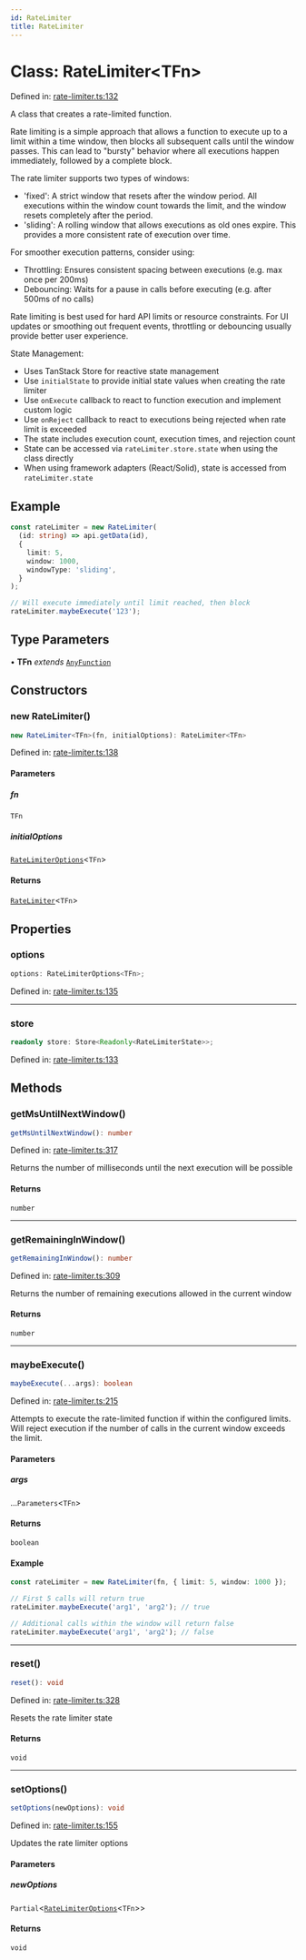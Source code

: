 ```yaml
---
id: RateLimiter
title: RateLimiter
---
```


<!-- DO NOT EDIT: this page is autogenerated from the type comments -->

# Class: RateLimiter\<TFn\>

Defined in: [rate-limiter.ts:132](https://github.com/TanStack/pacer/blob/main/packages/pacer/src/rate-limiter.ts#L132)

A class that creates a rate-limited function.

Rate limiting is a simple approach that allows a function to execute up to a limit within a time window,
then blocks all subsequent calls until the window passes. This can lead to "bursty" behavior where
all executions happen immediately, followed by a complete block.

The rate limiter supports two types of windows:
- 'fixed': A strict window that resets after the window period. All executions within the window count
  towards the limit, and the window resets completely after the period.
- 'sliding': A rolling window that allows executions as old ones expire. This provides a more
  consistent rate of execution over time.

For smoother execution patterns, consider using:
- Throttling: Ensures consistent spacing between executions (e.g. max once per 200ms)
- Debouncing: Waits for a pause in calls before executing (e.g. after 500ms of no calls)

Rate limiting is best used for hard API limits or resource constraints. For UI updates or
smoothing out frequent events, throttling or debouncing usually provide better user experience.

State Management:
- Uses TanStack Store for reactive state management
- Use `initialState` to provide initial state values when creating the rate limiter
- Use `onExecute` callback to react to function execution and implement custom logic
- Use `onReject` callback to react to executions being rejected when rate limit is exceeded
- The state includes execution count, execution times, and rejection count
- State can be accessed via `rateLimiter.store.state` when using the class directly
- When using framework adapters (React/Solid), state is accessed from `rateLimiter.state`

## Example

```ts
const rateLimiter = new RateLimiter(
  (id: string) => api.getData(id),
  {
    limit: 5,
    window: 1000,
    windowType: 'sliding',
  }
);

// Will execute immediately until limit reached, then block
rateLimiter.maybeExecute('123');
```

## Type Parameters

• **TFn** *extends* [`AnyFunction`](../../type-aliases/anyfunction.md)

## Constructors

### new RateLimiter()

```ts
new RateLimiter<TFn>(fn, initialOptions): RateLimiter<TFn>
```

Defined in: [rate-limiter.ts:138](https://github.com/TanStack/pacer/blob/main/packages/pacer/src/rate-limiter.ts#L138)

#### Parameters

##### fn

`TFn`

##### initialOptions

[`RateLimiterOptions`](../../interfaces/ratelimiteroptions.md)\<`TFn`\>

#### Returns

[`RateLimiter`](../ratelimiter.md)\<`TFn`\>

## Properties

### options

```ts
options: RateLimiterOptions<TFn>;
```

Defined in: [rate-limiter.ts:135](https://github.com/TanStack/pacer/blob/main/packages/pacer/src/rate-limiter.ts#L135)

***

### store

```ts
readonly store: Store<Readonly<RateLimiterState>>;
```

Defined in: [rate-limiter.ts:133](https://github.com/TanStack/pacer/blob/main/packages/pacer/src/rate-limiter.ts#L133)

## Methods

### getMsUntilNextWindow()

```ts
getMsUntilNextWindow(): number
```

Defined in: [rate-limiter.ts:317](https://github.com/TanStack/pacer/blob/main/packages/pacer/src/rate-limiter.ts#L317)

Returns the number of milliseconds until the next execution will be possible

#### Returns

`number`

***

### getRemainingInWindow()

```ts
getRemainingInWindow(): number
```

Defined in: [rate-limiter.ts:309](https://github.com/TanStack/pacer/blob/main/packages/pacer/src/rate-limiter.ts#L309)

Returns the number of remaining executions allowed in the current window

#### Returns

`number`

***

### maybeExecute()

```ts
maybeExecute(...args): boolean
```

Defined in: [rate-limiter.ts:215](https://github.com/TanStack/pacer/blob/main/packages/pacer/src/rate-limiter.ts#L215)

Attempts to execute the rate-limited function if within the configured limits.
Will reject execution if the number of calls in the current window exceeds the limit.

#### Parameters

##### args

...`Parameters`\<`TFn`\>

#### Returns

`boolean`

#### Example

```ts
const rateLimiter = new RateLimiter(fn, { limit: 5, window: 1000 });

// First 5 calls will return true
rateLimiter.maybeExecute('arg1', 'arg2'); // true

// Additional calls within the window will return false
rateLimiter.maybeExecute('arg1', 'arg2'); // false
```

***

### reset()

```ts
reset(): void
```

Defined in: [rate-limiter.ts:328](https://github.com/TanStack/pacer/blob/main/packages/pacer/src/rate-limiter.ts#L328)

Resets the rate limiter state

#### Returns

`void`

***

### setOptions()

```ts
setOptions(newOptions): void
```

Defined in: [rate-limiter.ts:155](https://github.com/TanStack/pacer/blob/main/packages/pacer/src/rate-limiter.ts#L155)

Updates the rate limiter options

#### Parameters

##### newOptions

`Partial`\<[`RateLimiterOptions`](../../interfaces/ratelimiteroptions.md)\<`TFn`\>\>

#### Returns

`void`

